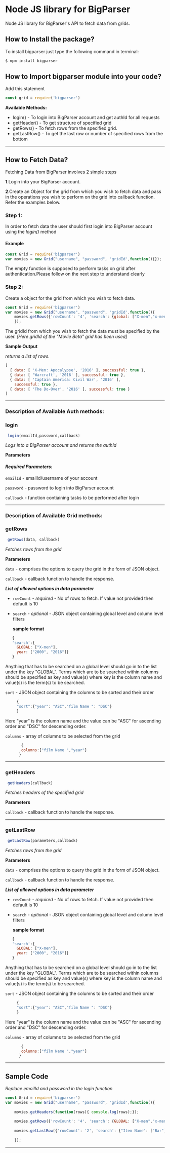 # Node JS library for BigParser

Node JS library for BigParser's API to fetch data from grids.


## How to Install the package?
To install bigparser just type the following command in terminal:

```python
$ npm install bigparser
```

## How to Import bigparser module into your code?

Add this statement

```javascript
const grid = require('bigparser')
```

**Available Methods:**
* login() - To login into BigParser account and get authId for all requests
* getHeader() - To get structure of specified grid
* getRows() - To fetch rows from the specified grid.
* getLastRow() - To get the last row or number of specified rows from the bottom


---

## How to Fetch Data?

Fetching Data from BigParser involves 2 simple steps

**1**.Login into your BigParser account.

**2**.Create an Object for the grid from which you wish to fetch data and pass in the operations you wish to perform on the grid into callback function. Refer the examples below.



### Step 1:
In order to fetch data the user should first login into BigParser account using the *login()* method

#### Example
```javascript
const Grid = require('bigparser')
var movies = new Grid("username", "password", 'gridId',function(){});

```
The empty function is supposed to perform tasks on grid after authentication.Please follow on the  next step to understand clearly

### Step 2:

Create a object for the grid from which you wish to fetch data.

```javascript
const Grid = require('bigparser')
var movies = new Grid("username", "password", 'gridId',function(){
    movies.getRows({'rowCount': '4', 'search': {global: ["X-men","x-men 2"]}, columns:["film Name ","year"]}, function(rows){ console.log(rows);});
    });

```

The gridId from which you wish to fetch the data must be specified by the user. *[Here gridId of the "Movie Beta" grid has been used]*  

**Sample Output**

*returns a list of rows.*

```javascript
[
  { data: [ 'X-Men: Apocalypse', '2016' ], successful: true },
  { data: [ 'Warcraft', '2016' ], successful: true },
  { data: [ 'Captain America: Civil War', '2016' ],
    successful: true },
  { data: [ 'The Do-Over', '2016' ], successful: true }
]
```
---
### Description of Available Auth methods:


### login
```java
 login(emailId,password,callback)
```
*Logs into a BigParser account and returns the authId*

**Parameters**

#### ***Required Parameters:***
 
   `emailId` - emailId/username of your account
   
   `password` - password to login into BigParser account
   
   `callback` - function contiaining tasks to be performed after login
   
---

### Description of Available Grid methods:


### getRows
```javascript
 getRows(data, callback)
```
*Fetches rows from the grid*

**Parameters**

`data` - comprises the options to query the grid in the form of JSON object.
   
`callback` - callback function to handle the response.
   
   ***List of allowed options in data parameter***
   
* `rowCount`  - *required* - No of rows to fetch. If value not provided then default is 10

* `search` - *optional* - JSON object containing global level and column level filters

  **sample format**

```javascript
   {
   'search':{
     GLOBAL: ["X-men"],
     year: ["2000", "2016"]}
   }
```
    
Anything that has to be searched on a global level should go in to the list under the key "GLOBAL". Terms which are to be searched within columns should be specified as key and value(s) where key is the column name and value(s) is the term(s) to be searched.

   `sort` - JSON object containing the columns to be sorted and their order 
   
  ```javascript
       {
       "sort":{"year": "ASC","film Name ": "DSC"}
       }
  ```
    
Here "year" is the column name and the value can be "ASC" for ascending order and "DSC" for descending order.
   
   `columns` - array of columns to be selected from the grid
   
```javascript
       {
       columns:["film Name ","year"]
      }  
  ```
---


### getHeaders
```javascript
 getHeaders(callback)
```
*Fetches headers of the specified grid*

**Parameters**

`callback` - callback function to handle the response.
   
---
### getLastRow
```javascript
 getLastRow(parameters,callback)
```
*Fetches rows from the grid*

**Parameters**

`data` - comprises the options to query the grid in the form of JSON object.
   
`callback` - callback function to handle the response.
   
   ***List of allowed options in data parameter***
   
* `rowCount`  - *required* - No of rows to fetch. If value not provided then default is 10

* `search` - *optional* - JSON object containing global level and column level filters

  **sample format**

```javascript
   {
   'search':{
     GLOBAL: ["X-men"],
     year: ["2000", "2016"]}
   }
```
    
Anything that has to be searched on a global level should go in to the list under the key "GLOBAL". Terms which are to be searched within columns should be specified as key and value(s) where key is the column name and value(s) is the term(s) to be searched.

   `sort` - JSON object containing the columns to be sorted and their order 
   
  ```javascript
       {
       "sort":{"year": "ASC","film Name ": "DSC"}
       }
  ```
    
Here "year" is the column name and the value can be "ASC" for ascending order and "DSC" for descending order.
   
   `columns` - array of columns to be selected from the grid
   
```javascript
       {
       columns:["film Name ","year"]
      }  
  ```
****

## Sample Code

*Replace emailId and password in the login function*

```javascript
const Grid = require('bigparser')
var movies = new Grid("username", "password", 'gridId',function(){
    
    movies.getHeaders(function(rows){ console.log(rows);});
   
    movies.getRows({'rowCount': '4', 'search': {GLOBAL: ["X-men","x-men 2"]}, columns:["film Name ","year"]}, function(rows){ console.log(rows);});
    
    movies.getLastRow({'rowCount': '2', 'search': {"Item Name": ["Bar"]},"columns":["film Name ","year"]}, function(rows){ console.log(rows);});
    
    });

```
___

